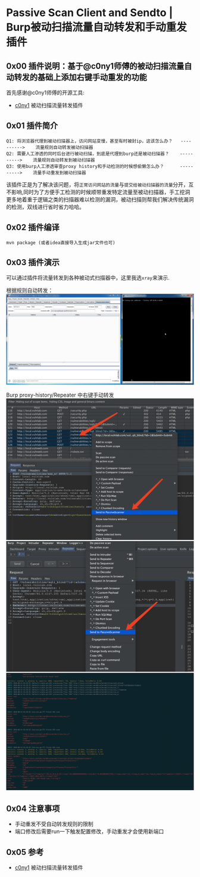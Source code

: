 # Passive Scan Client and Sendto | Burp被动扫描流量自动转发和手动重发插件

## 0x00 插件说明：基于@c0ny1师傅的被动扫描流量自动转发的基础上添加右键手动重发的功能

首先感谢@c0ny1师傅的开源工具:
* [c0ny1](https://github.com/c0ny1/passive-scan-client) 被动扫描流量转发插件

## 0x01 插件简介

```
Q1: 将浏览器代理到被动扫描器上，访问网站变慢，甚至有时被封ip，这该怎么办？   ---------->    流量规则自动转发被动扫描器
Q2: 需要人工渗透的同时后台进行被动扫描，到底是代理到burp还是被动扫描器？    ---------->    流量规则自动转发到被动扫描器
Q3: 使用burp人工渗透审查proxy history和手动检测的时候想偷懒怎么办？      ---------->    流量手动重发到被动扫描器
```

该插件正是为了解决该问题，将`正常访问网站的流量`与`提交给被动扫描器的流量`分开，互不影响,同时为了方便手工检测的时候顺带重发特定流量至被动扫描器，手工挖洞更多地着重于逻辑之类的扫描器难以检测的漏洞，被动扫描则帮我们解决传统漏洞的检测，双线进行省时省力哈哈。

## 0x02 插件编译

```
mvn package (或者idea直接导入生成jar文件也可)
```

## 0x03 插件演示

可以通过插件将流量转发到各种被动式扫描器中，这里我选`xray`来演示.

根据规则自动转发：
![动图演示](./assets/show.gif)

Burp proxy-history/Repeater 中右键手动转发
![](assets/2020-08-14-20-33-12.png)
![](assets/2020-08-14-20-34-09.png)
![](assets/2020-08-14-20-34-38.png)

## 0x04 注意事项
- 手动重发不受自动转发规则的限制
- 端口修改后需要run一下触发配置修改，手动重发才会使用新端口
## 0x05 参考
* [c0ny1](https://github.com/c0ny1/passive-scan-client) 被动扫描流量转发插件